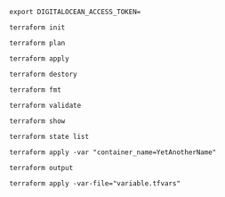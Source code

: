 ```
export DIGITALOCEAN_ACCESS_TOKEN=
```

```
terraform init
```

```
terraform plan
```

```
terraform apply
```

```
terraform destory
```

```
terraform fmt
```

```
terraform validate
```

```
terraform show
```

```
terraform state list
```

```
terraform apply -var "container_name=YetAnotherName"
```

```
terraform output
```

```
terraform apply -var-file="variable.tfvars"
```